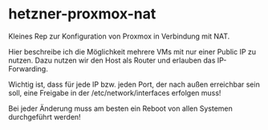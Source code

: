 # hetzner-proxmox-nat
Kleines Rep zur Konfiguration von Proxmox in Verbindung mit NAT. 

Hier beschreibe ich die Möglichkeit mehrere VMs mit nur einer Public IP zu nutzen.
Dazu nutzen wir den Host als Router und erlauben das IP-Forwarding.

Wichtig ist, dass für jede IP bzw. jeden Port, der nach außen erreichbar sein soll, eine Freigabe in der /etc/network/interfaces erfolgen muss!

Bei jeder Änderung muss am besten ein Reboot von allen Systemen durchgeführt werden!
